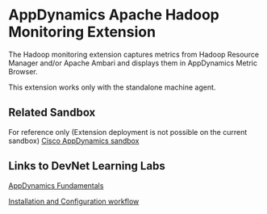 # AppDynamics Apache Hadoop Monitoring Extension

The Hadoop monitoring extension captures metrics from Hadoop Resource Manager and/or Apache Ambari and displays them in AppDynamics Metric Browser.

This extension works only with the standalone machine agent.

## Related Sandbox

For reference only (Extension deployment is not possible on the current sandbox) [Cisco AppDynamics sandbox](https://devnetsandbox.cisco.com/RM/Diagram/Index/9e056219-ab84-4741-9485-de3d3446caf2?diagramType=Topology)

## Links to DevNet Learning Labs

[AppDynamics Fundamentals](https://developer.cisco.com/learning/modules/appdynamics-fundamentals)

[Installation and Configuration workflow](https://github.com/Appdynamics/hadoop-monitoring-extension/blob/master/README.md)